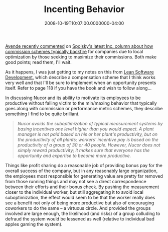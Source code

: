 ﻿---
title: Incenting Behavior
date: "2008-10-19T10:07:00.0000000-04:00"
description: Ayende recently commented on Spolsky's latest Inc. column about how
featuredImage: img/incenting-behavior-featured.png
---

[Ayende recently commented](http://ayende.com/Blog/archive/2008/10/11/sins-of-omissions.aspx) on [Spolsky's latest Inc. column about how commission schemes typically backfire](http://www.inc.com/magazine/20081001/how-hard-could-it-be-sins-of-commissions.html) for companies due to local optimization by those seeking to maximize their commissions. Both make good points; read them, I'll wait.

As it happens, I was just getting to my notes on this from [Lean Software Development](http://www.amazon.com/exec/obidos/ASIN/9780321150783/aspalliancecom), which describe a compensation scheme that I think works very well and that I'll be sure to implement when an opportunity presents itself. Refer to page 118 if you have the book and wish to follow along…

In discussing Nucor and its ability to motivate its employees to be productive without falling victim to the min/maxing behavior that typically goes along with commission or performance metric schemes, they describe something I find to be quite brilliant.

> *Nucor avoids the suboptimization of typical measurement systems by basing incentives one level higher than you would expect. A plant manager is not paid based on his or her plant's productivity, but on the productivity of all plants; workers' incentive pay is based on the productivity of a group of 30 or 40 people. However, Nucor does not simply reward productivity; it makes sure that everyone has the opportunity and expertise to become more productive.*

Things like profit sharing do a reasonable job of providing bonus pay for the overall success of the company, but in any reasonably large organization, the employees most responsible for generating value are pretty far removed from those running things and may not see a direct correspondence between their efforts and their bonus check. By pushing the measurement closer to the individual worker, but still aggregating it to avoid local suboptimization, the effect would seem to be that the worker really does see a benefit not only of being more productive but also of encouraging coworkers to do the same – a virtuous circle. And provided the groups involved are large enough, the likelihood (and risks) of a group colluding to defraud the system would be lessened as well (relative to individual bad apples gaming the system).

